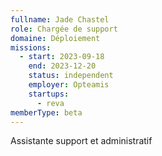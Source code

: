 ```yaml
---
fullname: Jade Chastel
role: Chargée de support
domaine: Déploiement
missions:
  - start: 2023-09-18
    end: 2023-12-20
    status: independent
    employer: Opteamis
    startups:
      - reva
memberType: beta
---
```

Assistante support et administratif